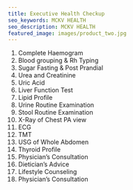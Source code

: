 ```yaml
---
title: Executive Health Checkup
seo_keywords: MCKV HEALTH
seo_description: MCKV HEALTH
featured_image: images/product_two.jpg
---
```


1. Complete Haemogram
2. Blood grouping & Rh Typing
3. Sugar Fasting & Post Prandial
4. Urea and Creatinine
5. Uric Acid
6. Liver Function Test
7. Lipid Profile
8. Urine Routine Examination
9. Stool Routine Examination
10. X-Ray of Chest PA view
11. ECG
12. TMT
13. USG of Whole Abdomen
14. Thyroid Profile
15. Physician’s Consultation
16. Dietician’s Advice
17. Lifestyle Counseling
18. Physician’s Consultation


